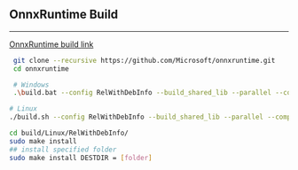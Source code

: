 ## OnnxRuntime Build

---

[OnnxRuntime build link](https://onnxruntime.ai/docs/build/inferencing.html)


```bash
 git clone --recursive https://github.com/Microsoft/onnxruntime.git
 cd onnxruntime

 # Windows
 .\build.bat --config RelWithDebInfo --build_shared_lib --parallel --compile_no_warning_as_error --skip_submodule_sync

# Linux
./build.sh --config RelWithDebInfo --build_shared_lib --parallel --compile_no_warning_as_error --skip_submodule_sync

cd build/Linux/RelWithDebInfo/
sudo make install
## install specified folder
sudo make install DESTDIR = [folder]
```
